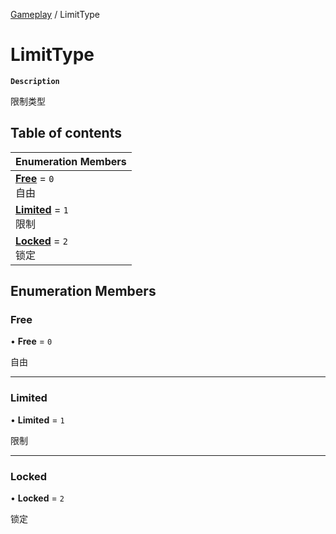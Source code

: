 [Gameplay](../modules/Gameplay.Gameplay.md) / LimitType

# LimitType <Badge type="tip" text="Enumeration" />

**`Description`**

限制类型

## Table of contents

| Enumeration Members                                                   |
| :-------------------------------------------------------------------- |
| **[Free](Gameplay.Gameplay.LimitType.md#free)** = `0` <br> 自由       |
| **[Limited](Gameplay.Gameplay.LimitType.md#limited)** = `1` <br> 限制 |
| **[Locked](Gameplay.Gameplay.LimitType.md#locked)** = `2` <br> 锁定   |

## Enumeration Members

### Free

• **Free** = `0`

自由

---

### Limited

• **Limited** = `1`

限制

---

### Locked

• **Locked** = `2`

锁定
